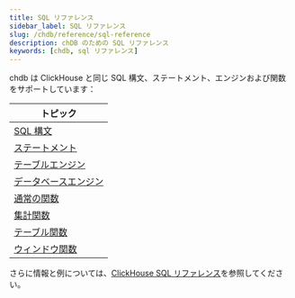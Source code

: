 ```yaml
---
title: SQL リファレンス
sidebar_label: SQL リファレンス
slug: /chdb/reference/sql-reference
description: chDB のための SQL リファレンス
keywords: [chdb, sql リファレンス]
---
```


chdb は ClickHouse と同じ SQL 構文、ステートメント、エンジンおよび関数をサポートしています：

| トピック                      |
|----------------------------|
| [SQL 構文](/sql-reference/syntax)          |
| [ステートメント](/sql-reference/statements)          |
| [テーブルエンジン](/engines/table-engines)       |
| [データベースエンジン](/engines/database-engines)    |
| [通常の関数](/sql-reference/functions)   |
| [集計関数](/sql-reference/aggregate-functions) |
| [テーブル関数](/sql-reference/table-functions)     | 
| [ウィンドウ関数](/sql-reference/window-functions)    |

さらに情報と例については、[ClickHouse SQL リファレンス](/sql-reference)を参照してください。
